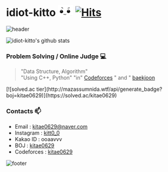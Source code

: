 # idiot-kitto&nbsp;<img src="https://github.com/idiot-kitto/idiot-kitto/blob/main/aing_eyes.gif" width="40px"> [![Hits](https://hits.seeyoufarm.com/api/count/incr/badge.svg?url=https%3A%2F%2Fgithub.com%2Fidiot-kitto%2Fhit-counter&count_bg=%2379C83D&title_bg=%23555555&icon=&icon_color=%23E7E7E7&title=hits&edge_flat=false)](https://hits.seeyoufarm.com)

![header](https://capsule-render.vercel.app/api?type=wave&color=gradient&height=300&section=header&text=idiot-kitto's%20Github&fontSize=40)


![idiot-kitto's github stats](https://github-readme-stats.vercel.app/api?username=idiot-kitto&show_icons=true&theme=synthwave)


### Problem Solving / Online Judge 💻
<blockquote>
  <p>
    "Data Structure, Algorithm"
    <br>
    "Using C++, Python"
    "in" <a href="http://codeforces.com/profile/nlog" rel="nofollow">Codeforces</a> " and " <a href="https://www.acmicpc.net/user/kitae0629" rel="nofollow">baekjoon</a>
  </p>
</blockquote>
[![solved.ac tier](http://mazassumnida.wtf/api/generate_badge?boj=kitae0629)](https://solved.ac/kitae0629)


### Contacts 📫

* Email : kitae0629@naver.com
* Instagram : [kitt0_0](https://www.instagram.com/kitt0_0)
* Kakao ID : ooaavvv
* BOJ : [kitae0629](https://boj.kr/kitae0629)
* Codeforces : [kitae0629](https://http://codeforces.com/profile/kitae0629)


![footer](https://capsule-render.vercel.app/api?type=wave&color=gradient&height=150&section=footer)

<!--

**idiot-kitto/idiot-kitto** is a ✨ _special_ ✨ repository because its `README.md` (this file) appears on your GitHub profile.

Here are some ideas to get you started:

- 🔭 I’m currently working on ...
- 🌱 I’m currently learning ...
- 👯 I’m looking to collaborate on ...
- 🤔 I’m looking for help with ...
- 💬 Ask me about ...
- 📫 How to reach me: ...
- 😄 Pronouns: ...
- ⚡ Fun fact: ...
-->
